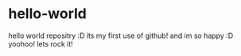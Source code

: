 # hello-world
hello world repositry :D
its my first use of github! and im so happy :D yoohoo! lets rock it!
